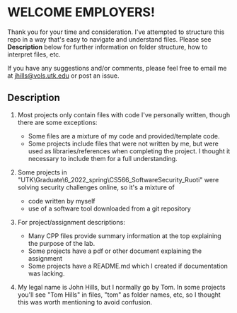 # WELCOME EMPLOYERS!

Thank you for your time and consideration. I've attempted to structure this repo in a way that's easy to navigate and understand files. Please see **Description** below for further information on folder structure, how to interpret files, etc.

If you have any suggestions and/or comments, please feel free to email me at [jhills@vols.utk.edu](mailto:jhills@vols.utk.edu) or post an issue. 

## Description

1. Most projects only contain files with code I've personally written, though there are some exceptions:
    - Some files are a mixture of my code and provided/template code. 
    - Some projects include files that were not written by me, but were used as libraries/references when completing the project. I thought it necessary to include them 
      for a full understanding.
 
2. Some projects in "UTK\Graduate\6_2022_spring\CS566_SoftwareSecurity_Ruoti" were solving security challenges online, so it's a mixture of
    - code written by myself
    - use of a software tool downloaded from a git repository 

3. For project/assignment descriptions:
    - Many CPP files provide summary information at the top explaining the purpose of the lab.
    - Some projects have a pdf or other document explaining the assignment
    - Some projects have a README.md which I created if documentation was lacking.
   
4. My legal name is John Hills, but I normally go by Tom. In some projects you'll see "Tom Hills" in files, "tom" as folder names, etc, so I thought this was worth mentioning to avoid confusion. 
